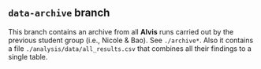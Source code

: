 ## `data-archive` branch

This branch contains an archive from all **Alvis** runs carried out by the
previous student group (i.e., Nicole \& Bao). See `./archive*`. Also it
contains a file `./analysis/data/all_results.csv` that combines all their
findings to a single table.
